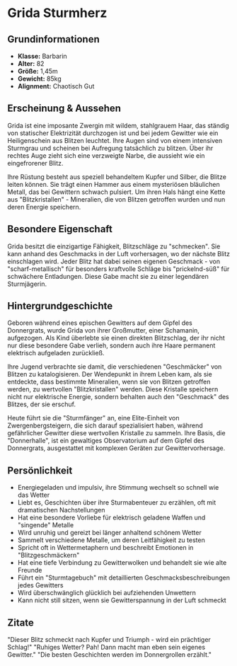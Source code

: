 # Grida Sturmherz

## Grundinformationen
- **Klasse:** Barbarin
- **Alter:** 82
- **Größe:** 1,45m
- **Gewicht:** 85kg
- **Alignment:** Chaotisch Gut

## Erscheinung & Aussehen
Grida ist eine imposante Zwergin mit wildem, stahlgrauem Haar, das ständig von statischer Elektrizität durchzogen ist und bei jedem Gewitter wie ein Heiligenschein aus Blitzen leuchtet. Ihre Augen sind von einem intensiven Sturmgrau und scheinen bei Aufregung tatsächlich zu blitzen. Über ihr rechtes Auge zieht sich eine verzweigte Narbe, die aussieht wie ein eingefrorener Blitz.

Ihre Rüstung besteht aus speziell behandeltem Kupfer und Silber, die Blitze leiten können. Sie trägt einen Hammer aus einem mysteriösen bläulichen Metall, das bei Gewittern schwach pulsiert. Um ihren Hals hängt eine Kette aus "Blitzkristallen" - Mineralien, die von Blitzen getroffen wurden und nun deren Energie speichern.

## Besondere Eigenschaft
Grida besitzt die einzigartige Fähigkeit, Blitzschläge zu "schmecken". Sie kann anhand des Geschmacks in der Luft vorhersagen, wo der nächste Blitz einschlagen wird. Jeder Blitz hat dabei seinen eigenen Geschmack - von "scharf-metallisch" für besonders kraftvolle Schläge bis "prickelnd-süß" für schwächere Entladungen. Diese Gabe macht sie zu einer legendären Sturmjägerin.

## Hintergrundgeschichte
Geboren während eines epischen Gewitters auf dem Gipfel des Donnergrats, wurde Grida von ihrer Großmutter, einer Schamanin, aufgezogen. Als Kind überlebte sie einen direkten Blitzschlag, der ihr nicht nur diese besondere Gabe verlieh, sondern auch ihre Haare permanent elektrisch aufgeladen zurückließ.

Ihre Jugend verbrachte sie damit, die verschiedenen "Geschmäcker" von Blitzen zu katalogisieren. Der Wendepunkt in ihrem Leben kam, als sie entdeckte, dass bestimmte Mineralien, wenn sie von Blitzen getroffen werden, zu wertvollen "Blitzkristallen" werden. Diese Kristalle speichern nicht nur elektrische Energie, sondern behalten auch den "Geschmack" des Blitzes, der sie erschuf.

Heute führt sie die "Sturmfänger" an, eine Elite-Einheit von Zwergenbergsteigern, die sich darauf spezialisiert haben, während gefährlicher Gewitter diese wertvollen Kristalle zu sammeln. Ihre Basis, die "Donnerhalle", ist ein gewaltiges Observatorium auf dem Gipfel des Donnergrats, ausgestattet mit komplexen Geräten zur Gewittervorhersage.

## Persönlichkeit
- Energiegeladen und impulsiv, ihre Stimmung wechselt so schnell wie das Wetter
- Liebt es, Geschichten über ihre Sturmabenteuer zu erzählen, oft mit dramatischen Nachstellungen
- Hat eine besondere Vorliebe für elektrisch geladene Waffen und "singende" Metalle
- Wird unruhig und gereizt bei länger anhaltend schönem Wetter
- Sammelt verschiedene Metalle, um deren Leitfähigkeit zu testen
- Spricht oft in Wettermetaphern und beschreibt Emotionen in "Blitzgeschmäckern"
- Hat eine tiefe Verbindung zu Gewitterwolken und behandelt sie wie alte Freunde
- Führt ein "Sturmtagebuch" mit detaillierten Geschmacksbeschreibungen jedes Gewitters
- Wird überschwänglich glücklich bei aufziehenden Unwettern
- Kann nicht still sitzen, wenn sie Gewitterspannung in der Luft schmeckt

## Zitate
"Dieser Blitz schmeckt nach Kupfer und Triumph - wird ein prächtiger Schlag!"
"Ruhiges Wetter? Pah! Dann macht man eben sein eigenes Gewitter."
"Die besten Geschichten werden im Donnergrollen erzählt."